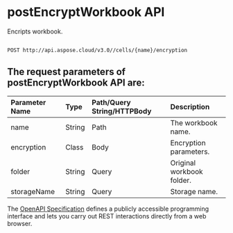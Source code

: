 # **postEncryptWorkbook API**

Encripts workbook. 

```bash

POST http://api.aspose.cloud/v3.0//cells/{name}/encryption

```

## The request parameters of **postEncryptWorkbook** API are: 

| Parameter Name | Type | Path/Query String/HTTPBody | Description | 
| :- | :- | :- |:- | 
|name|String|Path|The workbook name.|
|encryption|Class|Body|Encryption parameters.|
|folder|String|Query|Original workbook folder.|
|storageName|String|Query|Storage name.|


The [OpenAPI Specification](https://reference.aspose.cloud/cells/#/ProtectionController/PostEncryptWorkbook) defines a publicly accessible programming interface and lets you carry out REST interactions directly from a web browser.
